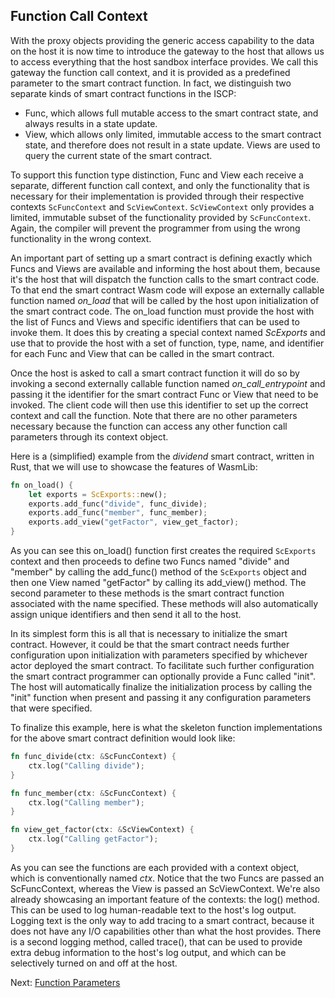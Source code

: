 ## Function Call Context

With the proxy objects providing the generic access capability to the data on
the host it is now time to introduce the gateway to the host that allows us to
access everything that the host sandbox interface provides. We call this gateway
the function call context, and it is provided as a predefined parameter to the
smart contract function. In fact, we distinguish two separate kinds of smart
contract functions in the ISCP:

- Func, which allows full mutable access to the smart contract state, and always
  results in a state update.
- View, which allows only limited, immutable access to the smart contract state,
  and therefore does not result in a state update. Views are used to query the
  current state of the smart contract.

To support this function type distinction, Func and View each receive a
separate, different function call context, and only the functionality that is
necessary for their implementation is provided through their respective contexts
`ScFuncContext` and `ScViewContext`. `ScViewContext` only provides a limited,
immutable subset of the functionality provided by `ScFuncContext`. Again, the
compiler will prevent the programmer from using the wrong functionality in the
wrong context.

An important part of setting up a smart contract is defining exactly which Funcs
and Views are available and informing the host about them, because it's the host
that will dispatch the function calls to the smart contract code. To that end
the smart contract Wasm code will expose an externally callable function named
_on\_load_ that will be called by the host upon initialization of the smart
contract code. The on_load function must provide the host with the list of Funcs
and Views and specific identifiers that can be used to invoke them. It does this
by creating a special context named _ScExports_ and use that to provide the host
with a set of function, type, name, and identifier for each Func and View that
can be called in the smart contract.

Once the host is asked to call a smart contract function it will do so by
invoking a second externally callable function named _on\_call\_entrypoint_
and passing it the identifier for the smart contract Func or View that need to
be invoked. The client code will then use this identifier to set up the correct
context and call the function. Note that there are no other parameters necessary
because the function can access any other function call parameters through its
context object.

Here is a (simplified) example from the _dividend_ smart contract, written in
Rust, that we will use to showcase the features of WasmLib:

```rust
fn on_load() {
    let exports = ScExports::new();
    exports.add_func("divide", func_divide);
    exports.add_func("member", func_member);
    exports.add_view("getFactor", view_get_factor);
}
```

As you can see this on_load() function first creates the required `ScExports`
context and then proceeds to define two Funcs named "divide" and "member" by
calling the add_func() method of the `ScExports` object and then one View named
"getFactor" by calling its add_view() method. The second parameter to these
methods is the smart contract function associated with the name specified. These
methods will also automatically assign unique identifiers and then send it all
to the host.

In its simplest form this is all that is necessary to initialize the smart
contract. However, it could be that the smart contract needs further
configuration upon initialization with parameters specified by whichever actor
deployed the smart contract. To facilitate such further configuration the smart
contract programmer can optionally provide a Func called "init". The host will
automatically finalize the initialization process by calling the
"init" function when present and passing it any configuration parameters that
were specified.

To finalize this example, here is what the skeleton function implementations for
the above smart contract definition would look like:

```rust
fn func_divide(ctx: &ScFuncContext) {
    ctx.log("Calling divide");
}

fn func_member(ctx: &ScFuncContext) {
    ctx.log("Calling member");
}

fn view_get_factor(ctx: &ScViewContext) {
    ctx.log("Calling getFactor");
}
```

As you can see the functions are each provided with a context object, which is
conventionally named _ctx_. Notice that the two Funcs are passed an
ScFuncContext, whereas the View is passed an ScViewContext. We're also already
showcasing an important feature of the contexts: the log() method. This can be
used to log human-readable text to the host's log output. Logging text is the
only way to add tracing to a smart contract, because it does not have any I/O
capabilities other than what the host provides. There is a second logging
method, called trace(), that can be used to provide extra debug information to
the host's log output, and which can be selectively turned on and off at the
host.

Next: [Function Parameters](Params.md)